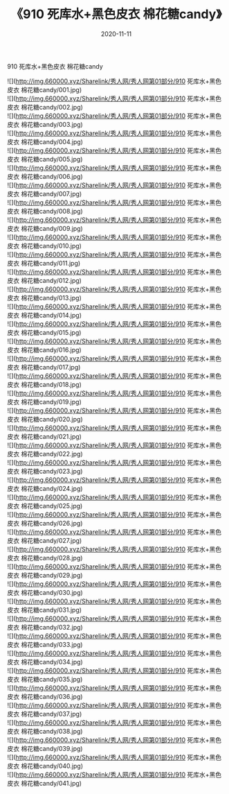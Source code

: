 ﻿---
layout: post
title:  《910 死库水+黑色皮衣 棉花糖candy》
date:   2020-11-11
img: http://img.660000.xyz/Sharelink/秀人网/秀人网第01部分/910 死库水+黑色皮衣 棉花糖candy/000.jpg
categories: [美女, 清纯, 唯美]
---

910 死库水+黑色皮衣 棉花糖candy

  ![](http://img.660000.xyz/Sharelink/秀人网/秀人网第01部分/910 死库水+黑色皮衣 棉花糖candy/001.jpg) <br> ![](http://img.660000.xyz/Sharelink/秀人网/秀人网第01部分/910 死库水+黑色皮衣 棉花糖candy/002.jpg) <br> ![](http://img.660000.xyz/Sharelink/秀人网/秀人网第01部分/910 死库水+黑色皮衣 棉花糖candy/003.jpg) <br> ![](http://img.660000.xyz/Sharelink/秀人网/秀人网第01部分/910 死库水+黑色皮衣 棉花糖candy/004.jpg) <br> ![](http://img.660000.xyz/Sharelink/秀人网/秀人网第01部分/910 死库水+黑色皮衣 棉花糖candy/005.jpg) <br> ![](http://img.660000.xyz/Sharelink/秀人网/秀人网第01部分/910 死库水+黑色皮衣 棉花糖candy/006.jpg) <br> ![](http://img.660000.xyz/Sharelink/秀人网/秀人网第01部分/910 死库水+黑色皮衣 棉花糖candy/007.jpg) <br> ![](http://img.660000.xyz/Sharelink/秀人网/秀人网第01部分/910 死库水+黑色皮衣 棉花糖candy/008.jpg) <br> ![](http://img.660000.xyz/Sharelink/秀人网/秀人网第01部分/910 死库水+黑色皮衣 棉花糖candy/009.jpg) <br> ![](http://img.660000.xyz/Sharelink/秀人网/秀人网第01部分/910 死库水+黑色皮衣 棉花糖candy/010.jpg) <br> ![](http://img.660000.xyz/Sharelink/秀人网/秀人网第01部分/910 死库水+黑色皮衣 棉花糖candy/011.jpg) <br> ![](http://img.660000.xyz/Sharelink/秀人网/秀人网第01部分/910 死库水+黑色皮衣 棉花糖candy/012.jpg) <br> ![](http://img.660000.xyz/Sharelink/秀人网/秀人网第01部分/910 死库水+黑色皮衣 棉花糖candy/013.jpg) <br> ![](http://img.660000.xyz/Sharelink/秀人网/秀人网第01部分/910 死库水+黑色皮衣 棉花糖candy/014.jpg) <br> ![](http://img.660000.xyz/Sharelink/秀人网/秀人网第01部分/910 死库水+黑色皮衣 棉花糖candy/015.jpg) <br> ![](http://img.660000.xyz/Sharelink/秀人网/秀人网第01部分/910 死库水+黑色皮衣 棉花糖candy/016.jpg) <br> ![](http://img.660000.xyz/Sharelink/秀人网/秀人网第01部分/910 死库水+黑色皮衣 棉花糖candy/017.jpg) <br> ![](http://img.660000.xyz/Sharelink/秀人网/秀人网第01部分/910 死库水+黑色皮衣 棉花糖candy/018.jpg) <br> ![](http://img.660000.xyz/Sharelink/秀人网/秀人网第01部分/910 死库水+黑色皮衣 棉花糖candy/019.jpg) <br> ![](http://img.660000.xyz/Sharelink/秀人网/秀人网第01部分/910 死库水+黑色皮衣 棉花糖candy/020.jpg) <br> ![](http://img.660000.xyz/Sharelink/秀人网/秀人网第01部分/910 死库水+黑色皮衣 棉花糖candy/021.jpg) <br> ![](http://img.660000.xyz/Sharelink/秀人网/秀人网第01部分/910 死库水+黑色皮衣 棉花糖candy/022.jpg) <br> ![](http://img.660000.xyz/Sharelink/秀人网/秀人网第01部分/910 死库水+黑色皮衣 棉花糖candy/023.jpg) <br> ![](http://img.660000.xyz/Sharelink/秀人网/秀人网第01部分/910 死库水+黑色皮衣 棉花糖candy/024.jpg) <br> ![](http://img.660000.xyz/Sharelink/秀人网/秀人网第01部分/910 死库水+黑色皮衣 棉花糖candy/025.jpg) <br> ![](http://img.660000.xyz/Sharelink/秀人网/秀人网第01部分/910 死库水+黑色皮衣 棉花糖candy/026.jpg) <br> ![](http://img.660000.xyz/Sharelink/秀人网/秀人网第01部分/910 死库水+黑色皮衣 棉花糖candy/027.jpg) <br> ![](http://img.660000.xyz/Sharelink/秀人网/秀人网第01部分/910 死库水+黑色皮衣 棉花糖candy/028.jpg) <br> ![](http://img.660000.xyz/Sharelink/秀人网/秀人网第01部分/910 死库水+黑色皮衣 棉花糖candy/029.jpg) <br> ![](http://img.660000.xyz/Sharelink/秀人网/秀人网第01部分/910 死库水+黑色皮衣 棉花糖candy/030.jpg) <br> ![](http://img.660000.xyz/Sharelink/秀人网/秀人网第01部分/910 死库水+黑色皮衣 棉花糖candy/031.jpg) <br> ![](http://img.660000.xyz/Sharelink/秀人网/秀人网第01部分/910 死库水+黑色皮衣 棉花糖candy/032.jpg) <br> ![](http://img.660000.xyz/Sharelink/秀人网/秀人网第01部分/910 死库水+黑色皮衣 棉花糖candy/033.jpg) <br> ![](http://img.660000.xyz/Sharelink/秀人网/秀人网第01部分/910 死库水+黑色皮衣 棉花糖candy/034.jpg) <br> ![](http://img.660000.xyz/Sharelink/秀人网/秀人网第01部分/910 死库水+黑色皮衣 棉花糖candy/035.jpg) <br> ![](http://img.660000.xyz/Sharelink/秀人网/秀人网第01部分/910 死库水+黑色皮衣 棉花糖candy/036.jpg) <br> ![](http://img.660000.xyz/Sharelink/秀人网/秀人网第01部分/910 死库水+黑色皮衣 棉花糖candy/037.jpg) <br> ![](http://img.660000.xyz/Sharelink/秀人网/秀人网第01部分/910 死库水+黑色皮衣 棉花糖candy/038.jpg) <br> ![](http://img.660000.xyz/Sharelink/秀人网/秀人网第01部分/910 死库水+黑色皮衣 棉花糖candy/039.jpg) <br> ![](http://img.660000.xyz/Sharelink/秀人网/秀人网第01部分/910 死库水+黑色皮衣 棉花糖candy/040.jpg) <br> ![](http://img.660000.xyz/Sharelink/秀人网/秀人网第01部分/910 死库水+黑色皮衣 棉花糖candy/041.jpg) <br>
